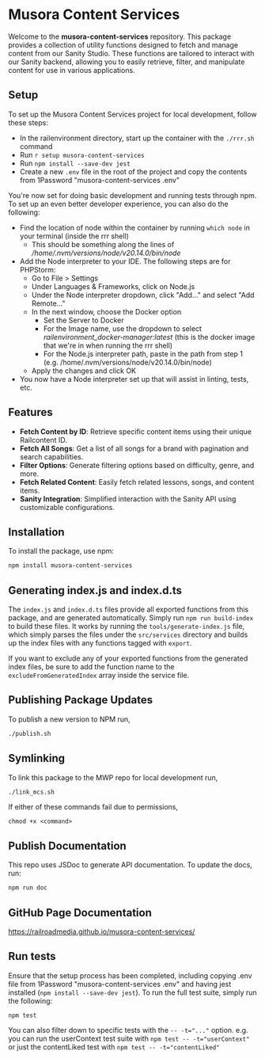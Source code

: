 # Musora Content Services

Welcome to the **musora-content-services** repository. This package provides a collection of utility functions designed 
to fetch and manage content from our Sanity Studio. These functions are tailored to interact with our Sanity backend, 
allowing you to easily retrieve, filter, and manipulate content for use in various applications.

## Setup
To set up the Musora Content Services project for local development, follow these steps:
- In the railenvironment directory, start up the container with the `./rrr.sh` command
- Run `r setup musora-content-services`
- Run `npm install --save-dev jest`
- Create a new `.env` file in the root of the project and copy the contents from 1Password "musora-content-services .env"

You're now set for doing basic development and running tests through npm. To set up an even better developer experience, 
you can also do the following:
- Find the location of node within the container by running `which node` in your terminal (inside the rrr shell)
  - This should be something along the lines of _/home/.nvm/versions/node/v20.14.0/bin/node_
- Add the Node interpreter to your IDE. The following steps are for PHPStorm:
  - Go to File > Settings
  - Under Languages & Frameworks, click on Node.js
  - Under the Node interpreter dropdown, click "Add..." and select "Add Remote..."
  - In the next window, choose the Docker option
    - Set the Server to Docker
    - For the Image name, use the dropdown to select _railenvironment_docker-manager:latest_ (this is the docker image 
    that we're in when running the rrr shell)
    - For the Node.js interpreter path, paste in the path from step 1 (e.g. /home/.nvm/versions/node/v20.14.0/bin/node) 
  - Apply the changes and click OK
 - You now have a Node interpreter set up that will assist in linting, tests, etc.

## Features

- **Fetch Content by ID**: Retrieve specific content items using their unique Railcontent ID.
- **Fetch All Songs**: Get a list of all songs for a brand with pagination and search capabilities.
- **Filter Options**: Generate filtering options based on difficulty, genre, and more.
- **Fetch Related Content**: Easily fetch related lessons, songs, and content items.
- **Sanity Integration**: Simplified interaction with the Sanity API using customizable configurations.

## Installation

To install the package, use npm:

```bash
npm install musora-content-services
```

## Generating index.js and index.d.ts

The `index.js` and `index.d.ts` files provide all exported functions from this package, and are generated automatically.
Simply run `npm run build-index` to build these files. It works by running the `tools/generate-index.js` file, which simply 
parses the files under the `src/services` directory and builds up the index files with any functions tagged with `export`.

If you want to exclude any of your exported functions from the generated index files, be sure to add the function name to 
the `excludeFromGeneratedIndex` array inside the service file.

## Publishing Package Updates

To publish a new version to NPM run, 

```bash
./publish.sh
```

## Symlinking 

To link this package to the MWP repo for local development run,  

```bash
./link_mcs.sh
```

If either of these commands fail due to permissions, 

```
chmod +x <command>
```

## Publish Documentation

This repo uses JSDoc to generate API documentation. To update the docs, run:

```bash
npm run doc
```

## GitHub Page Documentation

https://railroadmedia.github.io/musora-content-services/

## Run tests
Ensure that the setup process has been completed, including copying .env file from 1Password "musora-content-services .env" 
and having jest installed (`npm install --save-dev jest`). To run the full test suite, simply run the following:
```
npm test
```
You can also filter down to specific tests with the `-- -t="..."` option. e.g. you can run the userContext test suite 
with `npm test -- -t="userContext"` or just the contentLiked test with `npm test -- -t="contentLiked"`
